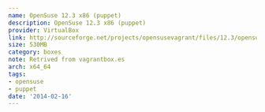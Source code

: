 ```yaml
---
name: OpenSuse 12.3 x86 (puppet)
description: OpenSuse 12.3 x86 (puppet)
provider: VirtualBox
link: http://sourceforge.net/projects/opensusevagrant/files/12.3/opensuse-12.3-32.box/download
size: 530MB
category: boxes
note: Retrived from vagrantbox.es
arch: x64_64
tags:
- opensuse
- puppet
date: '2014-02-16'
---
```

